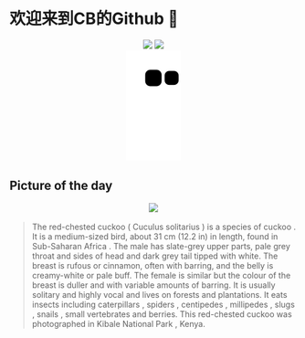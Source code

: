 
# 欢迎来到CB的Github 👋

<div align="center">
  <img height="137px" src="https://github-readme-stats.vercel.app/api?username=SuperCB&show_icons=true&theme=radical" />
  <img height="137px" src="https://github-readme-stats.vercel.app/api/top-langs/?username=SuperCB&hide_title=true&hide_border=true&layout=compact&langs_count=6&text_color=000&icon_color=fff" />
</div>


<div align="center">
    <img src="./contribution-snake/github-contribution-grid-snake.svg" />
</div>



## Picture of the day
<div align="center">
  <img width=400px src="https://upload.wikimedia.org/wikipedia/commons/thumb/b/b1/024_Red-chested_cuckoo_at_Kibale_forest_National_Park_Photo_by_Giles_Laurent.jpg/500px-024_Red-chested_cuckoo_at_Kibale_forest_National_Park_Photo_by_Giles_Laurent.jpg" />
</div>

>The  red-chested cuckoo  ( Cuculus solitarius ) is a species of  cuckoo . It is a medium-sized bird, about 31 cm (12.2 in) in length, found in  Sub-Saharan Africa . The male has slate-grey upper parts, pale grey throat and sides of head and dark grey tail tipped with white. The breast is rufous or cinnamon, often with barring, and the belly is creamy-white or pale buff. The female is similar but the colour of the breast is duller and with variable amounts of barring. It is usually solitary and highly vocal and lives on forests and plantations. It eats insects including  caterpillars ,  spiders ,  centipedes ,  millipedes ,  slugs ,  snails , small vertebrates and berries. This red-chested cuckoo was photographed in  Kibale National Park , Kenya.


